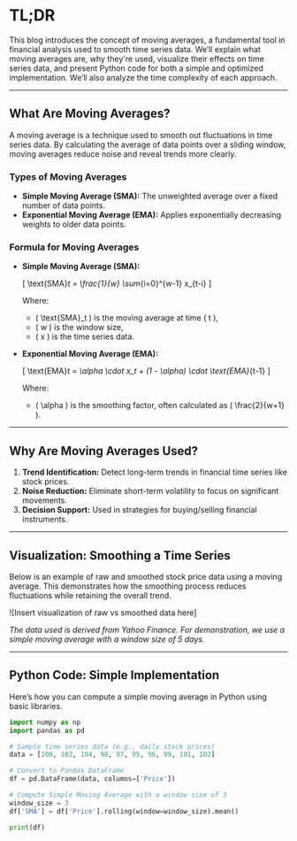 # TL;DR
This blog introduces the concept of moving averages, a fundamental tool in financial analysis used to smooth time series data. We’ll explain what moving averages are, why they're used, visualize their effects on time series data, and present Python code for both a simple and optimized implementation. We’ll also analyze the time complexity of each approach.

---

## What Are Moving Averages?

A moving average is a technique used to smooth out fluctuations in time series data. By calculating the average of data points over a sliding window, moving averages reduce noise and reveal trends more clearly. 

### Types of Moving Averages
- **Simple Moving Average (SMA):** The unweighted average over a fixed number of data points.
- **Exponential Moving Average (EMA):** Applies exponentially decreasing weights to older data points.

### Formula for Moving Averages
- **Simple Moving Average (SMA):**
  
  \[
  \text{SMA}_t = \frac{1}{w} \sum_{i=0}^{w-1} x_{t-i}
  \]
  
  Where:
  - \( \text{SMA}_t \) is the moving average at time \( t \),
  - \( w \) is the window size,
  - \( x \) is the time series data.

- **Exponential Moving Average (EMA):**

  \[
  \text{EMA}_t = \alpha \cdot x_t + (1 - \alpha) \cdot \text{EMA}_{t-1}
  \]

  Where:
  - \( \alpha \) is the smoothing factor, often calculated as \( \frac{2}{w+1} \).

---

## Why Are Moving Averages Used?

1. **Trend Identification:** Detect long-term trends in financial time series like stock prices.
2. **Noise Reduction:** Eliminate short-term volatility to focus on significant movements.
3. **Decision Support:** Used in strategies for buying/selling financial instruments.

---

## Visualization: Smoothing a Time Series

Below is an example of raw and smoothed stock price data using a moving average. This demonstrates how the smoothing process reduces fluctuations while retaining the overall trend.

![Insert visualization of raw vs smoothed data here]

*The data used is derived from Yahoo Finance. For demonstration, we use a simple moving average with a window size of 5 days.*

---

## Python Code: Simple Implementation

Here’s how you can compute a simple moving average in Python using basic libraries.

```python
import numpy as np
import pandas as pd

# Sample time series data (e.g., daily stock prices)
data = [100, 102, 104, 98, 97, 95, 96, 99, 101, 102]

# Convert to Pandas DataFrame
df = pd.DataFrame(data, columns=['Price'])

# Compute Simple Moving Average with a window size of 3
window_size = 3
df['SMA'] = df['Price'].rolling(window=window_size).mean()

print(df)
